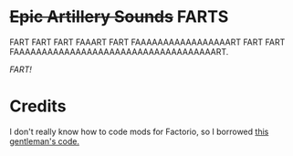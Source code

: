 # ~~Epic Artillery Sounds~~ FARTS
FART FART FART FAAART FART FAAAAAAAAAAAAAAAAART FART FART FAAAAAAAAAAAAAAAAAAAAAAAAAAAAAAAAAAAART.

*FART!*


# Credits
I don't really know how to code mods for Factorio, so I borrowed [this gentleman's code.](https://mods.factorio.com/mod/Epic-Artillery-Sounds)
